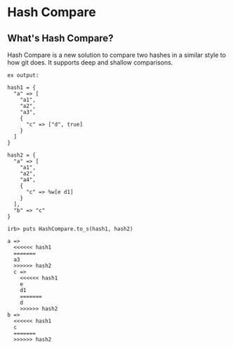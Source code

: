 # Hash Compare

## What's Hash Compare?

Hash Compare is a new solution to
compare two hashes in a similar style to
how git does. It supports deep and shallow
comparisons.

```
ex output:

hash1 = {
  "a" => [
    "a1",
    "a2",
    "a3",
    {
      "c" => ["d", true]
    }
  ]
}

hash2 = {
  "a" => [
    "a1",
    "a2",
    "a4",
    {
      "c" => %w[e d1]
    }
  ],
  "b" => "c"
}

irb> puts HashCompare.to_s(hash1, hash2)

a =>
  <<<<<< hash1
  =======
  a3
  >>>>>> hash2
  c =>
    <<<<<< hash1
    e
    d1
    =======
    d
    >>>>>> hash2
b =>
  <<<<<< hash1
  c
  =======
  >>>>>> hash2
```